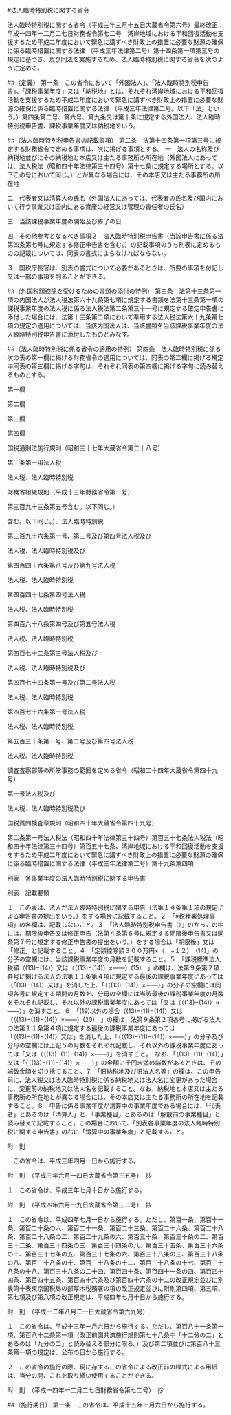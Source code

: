 #法人臨時特別税に関する省令


法人臨時特別税に関する省令（平成三年三月十五日大蔵省令第六号）最終改正：平成一四年一二月二七日財務省令第七二号　湾岸地域における平和回復活動を支援するため平成二年度において緊急に講ずべき財政上の措置に必要な財源の確保に係る臨時措置に関する法律
（平成三年法律第二号）第十四条第一項第三号の規定に基づき、及び同法を実施するため、法人臨時特別税に関する省令を次のように定める。

##（定義）
第一条　この省令において「外国法人」、「法人臨時特別税申告書」、「課税事業年度」又は「納税地」とは、それぞれ湾岸地域における平和回復活動を支援するため平成二年度において緊急に講ずべき財政上の措置に必要な財源の確保に係る臨時措置に関する法律
（平成三年法律第二号。以下「法」という。）第四条第二号、第六号、第九条又は第十条に規定する外国法人、法人臨時特別税申告書、課税事業年度又は納税地をいう。



##（法人臨時特別税申告書の記載事項）
第二条　法第十四条第一項第三号に規定する財務省令で定める事項は、次に掲げる事項とする。
一　法人の名称及び納税地並びにその納税地と本店又は主たる事務所の所在地（外国法人にあっては、法人税法（昭和四十年法律第三十四号）第十七条に規定する場所とする。以下この号において同じ。）とが異なる場合には、その本店又は主たる事務所の所在地

二　代表者又は清算人の氏名（外国法人にあっては、代表者の氏名及び国内において行う事業又は国内にある資産の経営又は管理の責任者の氏名）

三　当該課税事業年度の開始及び終了の日

四　その他参考となるべき事項２　法人臨時特別税申告書（当該申告書に係る法第四条第七号に規定する修正申告書を含む。）の記載事項のうち別表に定めるものの記載については、同表の書式によらなければならない。

３　国税庁長官は、別表の書式について必要があるときは、所要の事項を付記し又は一部の事項を削ることができる。



##（外国税額控除を受けるための書類の添付の特例）
第三条　法第十三条第一項の内国法人が法人税法第六十九条第七項に規定する書類を法第十三条第一項の課税事業年度の法人税に係る法人税法第二条第三十一号に規定する確定申告書に添付した場合には、法第十三条第二項において準用する法人税法第六十九条第七項の規定の適用については、当該内国法人は、当該書類を当該課税事業年度の法人臨時特別税申告書に添付したものとみなす。



##（法人臨時特別税に係る省令の適用の特例）
第四条　法人臨時特別税に係る次の表の第一欄に掲げる財務省令の適用については、同表の第二欄に掲げる規定中同表の第三欄に掲げる字句は、それぞれ同表の第四欄に掲げる字句に読み替えるものとする。


第一欄

第二欄

第三欄

第四欄




国税通則法施行規則（昭和三十七年大蔵省令第二十八号）

第三条第一項法人税

法人税、法人臨時特別税




財務省組織規則（平成十三年財務省令第一号）

第三百九十三条第五号含む。以下同じ。）

含む。以下同じ。）、法人臨時特別税




第三百九十六条第一号、第三号及び第四号法人税及び

法人税、法人臨時特別税及び




第四百四十六条第八号及び第九号法人税

法人税、法人臨時特別税




第四百四十七条第四号法人税

法人税、法人臨時特別税




第四百六十八条第四号及び第五号法人税

法人税、法人臨時特別税




第四百七十二条第三号法人税及び

法人税、法人臨時特別税及び




第四百七十四条第一号及び第二号法人税

法人税、法人臨時特別税




第四百七十六条第一号法人税

法人税、法人臨時特別税




第五百三十条第一号、第二号及び第四号法人税

法人税、法人臨時特別税




調査査察部等の所掌事務の範囲を定める省令（昭和二十四年大蔵省令第四十九号）

第一号法人税及び

法人税、法人臨時特別税及び




国税質問検査章規則（昭和四十年大蔵省令第四十九号）

第二条第一号法人税法（昭和四十年法律第三十四号）第百五十七条法人税法（昭和四十年法律第三十四号）第百五十七条、湾岸地域における平和回復活動を支援をするため平成二年度において緊急に講ずべき財政上の措置に必要な財源の確保に係る臨時措置に関する法律（平成三年法律第二号）第十九条第四項




別表　各事業年度の法人臨時特別税に関する申告書


別表　記載要領

１　この表は、法人が法人臨時特別税に関する申告（法第１４条第１項の規定による申告書の提出をいう。）をする場合に記載すること。２　「※税務署処理事項」の各欄は、記載しないこと。３　「法人臨時特別税申告書（）」のかっこの中には、期限後申告又は修正申告（法第４条第６号に規定する期限後申告書又は同条第７号に規定する修正申告書の提出をいう。）をする場合は「期限後」又は「修正」と記載すること。４　「定額控除額３００万円×（　÷１２）　(14)」の分子の空欄には、当該課税事業年度の月数を記載すること。５　「課税標準法人税額（(13)−(14)）又は（（(13)−(14)）×——）(15)　」の欄は、法第９条第２項各号に掲げる法人の法第１１条第４項に規定する最後の課税事業年度にあっては（「(13)−(14)）又は」を消した上、「（（(13)−(14)）×——）」の分子の空欄には同項各号に規定する期間の月数を、分母の空欄には当該最後の課税事業年度の月数をそれぞれ記載し、それ以外の課税事業年度にあっては「又は（（(13)−(14)）×——）」を消すこと。６　「(19)以外の場合（(13)−(11)−(14)）又は（（(13)−(11)−(14)）×——）(20)　」の欄は、法第９条第２項各号に掲げる法人の法第１１条第４項に規定する最後の課税事業年度にあっては「（(13)−(11)−(14)）又は」を消した上、「（（(13)−(11)−(14)）×——）」の分子及び分母の空欄には上記５の月数をそれぞれ記載し、それ以外の課税事業年度にあっては「又は（（(13)−(11)−(14)）×——）」を消すこと。　なお、「（(13)−(11)−(14)）」又は「（（(13)−(11)−(14)）×——）」の金額に千円未満の端数があるときは、その端数金額を切り捨てること。７　「旧納税地及び旧法人名等」の欄は、この申告前に、法人税又は法人臨時特別税に係る納税地又は法人名に変更があった場合に、変更前の納税地又は法人名を記載すること。なお、納税地と本店又は主たる事務所の所在地とが異なる場合には、その本店又は主たる事務所の所在地を記載すること。８　申告に係る事業年度が清算中の事業年度である場合には、「代表者」とあるのは「清算人」と、「事業種目」とあるのは「解散前の事業種目」と読み替えて記載すること。この場合において、「別表各事業年度の法人臨時特別税に関する申告書」の右に「清算中の事業年度」と記載すること。

附　則


　この省令は、平成三年四月一日から施行する。


附　則　（平成三年六月一四日大蔵省令第三五号）　抄

１　この省令は、平成三年七月十日から施行する。


附　則　（平成四年六月一九日大蔵省令第三二号）　抄

１　この省令は、平成四年七月一日から施行する。ただし、第百一条、第百十一条、第百二十条の六、第百二十一条、第百二十三条、第百二十六条、第百二十八条、第百二十八条の二、第百二十九条の六、第百三十条、第百三十条の二、第百三十二条、第百三十四条の三、第百三十四条の八、第百三十五条、第百三十六条の十、第百三十七条の五、第百三十七条の六、第百三十八条の三、第百三十八条の八、第百三十八条の十、第百三十八条の十二、第百三十八条の十七、第百三十八条の十八、第百三十八条の二十四、第百四十条、第百四十一条の四、第百四十四条、第百四十五条、第百四十六条及び第百四十六条の十二の改正規定並びに別表第十表東京国税局の部厚木税務署の項の改正規定並びに附則第四項、第五項、第七項及び第八項の改正規定は、平成四年七月十日から施行する。


附　則　（平成一二年八月二一日大蔵省令第六九号）

１　この省令は、平成十三年一月六日から施行する。ただし、第百八十一条第一項、第百八十二条第一項（改正前国共済施行規則第七十八条中「十二分の二」とあるのは「九分の二」と読み替える部分に限る。）及び第二項並びに第百八十三条第一項の規定は、公布の日から施行する。

２　この省令の施行の際、現に存するこの省令による改正前の様式による用紙は、当分の間、これを取り繕い使用することができる。


附　則　（平成一四年一二月二七日財務省令第七二号）　抄


##（施行期日）
第一条　この省令は、平成十五年一月六日から施行する。





